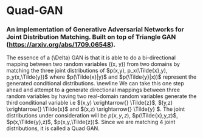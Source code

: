 # Quad-GAN

### An implementation of Generative Adversarial Networks for Joint Distribution Matching. Built on top of Triangle GAN (https://arxiv.org/abs/1709.06548).

The essence of a \(\Delta\) GAN is that it is able to do a bi-directional mapping between two random variables \((x, y)\) from two domains by matching the three joint distributions of  $p(x,y), p_x(\Tilde{x},y), p_y(x,\Tilde{y})$ where $p(\Tilde{x}|y)$ and $p(\Tilde{y}|x))$ represent the generated conditional distributions.
\newline
We can take this one step ahead and attempt to a generate directional mappings between three random variables by having two real-domain random variables generate the third conditional variable i.e $(x,y) \xrightarrow{} \Tilde{z}$, $(y,z) \xrightarrow{} \Tilde{x}$ and $(x,z) \xrightarrow{} \Tilde{y} $. The joint distributions under consideration will be $p(x,y,z)$, $p(\Tilde{x},y,z)$, $p(x,\Tilde{y},z)$, $p(x,y,\Tilde{z})$. Since we are matching 4 joint distributions, it is called a Quad GAN.
